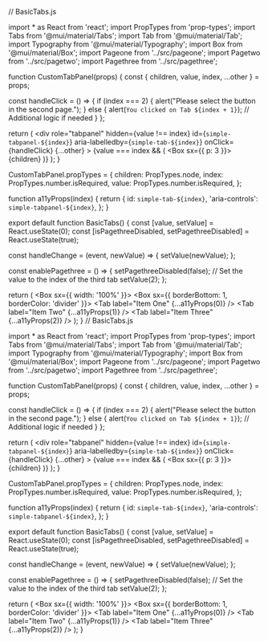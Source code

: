 // BasicTabs.js

import * as React from 'react';
import PropTypes from 'prop-types';
import Tabs from '@mui/material/Tabs';
import Tab from '@mui/material/Tab';
import Typography from '@mui/material/Typography';
import Box from '@mui/material/Box';
import Pageone from '../src/pageone';
import Pagetwo from '../src/pagetwo';
import Pagethree from '../src/pagethree';

function CustomTabPanel(props) {
  const { children, value, index, ...other } = props;

  const handleClick = () => {
    if (index === 2) {
      alert("Please select the button in the second page.");
    } else {
      alert(`You clicked on Tab ${index + 1}`);
      // Additional logic if needed
    }
  };

  return (
    <div
      role="tabpanel"
      hidden={value !== index}
      id={`simple-tabpanel-${index}`}
      aria-labelledby={`simple-tab-${index}`}
      onClick={handleClick}
      {...other}
    >
      {value === index && (
        <Box sx={{ p: 3 }}>
          <Typography>{children}</Typography>
        </Box>
      )}
    </div>
  );
}

CustomTabPanel.propTypes = {
  children: PropTypes.node,
  index: PropTypes.number.isRequired,
  value: PropTypes.number.isRequired,
};

function a11yProps(index) {
  return {
    id: `simple-tab-${index}`,
    'aria-controls': `simple-tabpanel-${index}`,
  };
}

export default function BasicTabs() {
  const [value, setValue] = React.useState(0);
  const [isPagethreeDisabled, setPagethreeDisabled] = React.useState(true);

  const handleChange = (event, newValue) => {
    setValue(newValue);
  };

  const enablePagethree = () => {
    setPagethreeDisabled(false);
    // Set the value to the index of the third tab
    setValue(2);
  };

  return (
    <Box sx={{ width: '100%' }}>
      <Box sx={{ borderBottom: 1, borderColor: 'divider' }}>
        <Tabs value={value} onChange={handleChange} aria-label="basic tabs example">
          <Tab label="Item One" {...a11yProps(0)} />
          <Tab label="Item Two" {...a11yProps(1)} />
          <Tab label="Item Three" {...a11yProps(2)} />
        </Tabs>
      </Box>
      <CustomTabPanel value={value} index={0}>
        <Pageone />
      </CustomTabPanel>
      <CustomTabPanel value={value} index={1}>
        <Pagetwo enablePagethree={enablePagethree} />
      </CustomTabPanel>
      <CustomTabPanel value={value} index={2}>
        <Pagethree disabled={isPagethreeDisabled} />
      </CustomTabPanel>
    </Box>
  );
}
// BasicTabs.js

import * as React from 'react';
import PropTypes from 'prop-types';
import Tabs from '@mui/material/Tabs';
import Tab from '@mui/material/Tab';
import Typography from '@mui/material/Typography';
import Box from '@mui/material/Box';
import Pageone from '../src/pageone';
import Pagetwo from '../src/pagetwo';
import Pagethree from '../src/pagethree';

function CustomTabPanel(props) {
  const { children, value, index, ...other } = props;

  const handleClick = () => {
    if (index === 2) {
      alert("Please select the button in the second page.");
    } else {
      alert(`You clicked on Tab ${index + 1}`);
      // Additional logic if needed
    }
  };

  return (
    <div
      role="tabpanel"
      hidden={value !== index}
      id={`simple-tabpanel-${index}`}
      aria-labelledby={`simple-tab-${index}`}
      onClick={handleClick}
      {...other}
    >
      {value === index && (
        <Box sx={{ p: 3 }}>
          <Typography>{children}</Typography>
        </Box>
      )}
    </div>
  );
}

CustomTabPanel.propTypes = {
  children: PropTypes.node,
  index: PropTypes.number.isRequired,
  value: PropTypes.number.isRequired,
};

function a11yProps(index) {
  return {
    id: `simple-tab-${index}`,
    'aria-controls': `simple-tabpanel-${index}`,
  };
}

export default function BasicTabs() {
  const [value, setValue] = React.useState(0);
  const [isPagethreeDisabled, setPagethreeDisabled] = React.useState(true);

  const handleChange = (event, newValue) => {
    setValue(newValue);
  };

  const enablePagethree = () => {
    setPagethreeDisabled(false);
    // Set the value to the index of the third tab
    setValue(2);
  };

  return (
    <Box sx={{ width: '100%' }}>
      <Box sx={{ borderBottom: 1, borderColor: 'divider' }}>
        <Tabs value={value} onChange={handleChange} aria-label="basic tabs example">
          <Tab label="Item One" {...a11yProps(0)} />
          <Tab label="Item Two" {...a11yProps(1)} />
          <Tab label="Item Three" {...a11yProps(2)} />
        </Tabs>
      </Box>
      <CustomTabPanel value={value} index={0}>
        <Pageone />
      </CustomTabPanel>
      <CustomTabPanel value={value} index={1}>
        <Pagetwo enablePagethree={enablePagethree} />
      </CustomTabPanel>
      <CustomTabPanel value={value} index={2}>
        <Pagethree disabled={isPagethreeDisabled} />
      </CustomTabPanel>
    </Box>
  );
}

